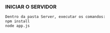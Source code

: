 ### INICIAR O SERVIDOR
```sh
Dentro da pasta Server, executar os comandos:
npm install
node app.js
``` 

